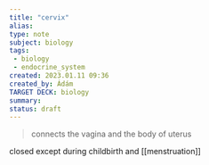 ```yaml
---
title: "cervix"
alias: 
type: note
subject: biology
tags:
 - biology
 - endocrine_system
created: 2023.01.11 09:36
created_by: Ádám
TARGET DECK: biology
summary: 
status: draft 
---
```

>connects the vagina and the body of uterus

closed except during childbirth and [[menstruation]]